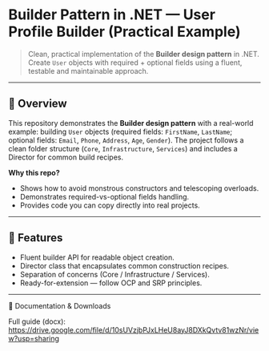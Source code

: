 # Builder Pattern in .NET — User Profile Builder (Practical Example)

> Clean, practical implementation of the **Builder design pattern** in .NET.  
> Create `User` objects with required + optional fields using a fluent, testable and maintainable approach.

---

## 🔎 Overview

This repository demonstrates the **Builder design pattern** with a real-world example: building `User` objects (required fields: `FirstName`, `LastName`; optional fields: `Email`, `Phone`, `Address`, `Age`, `Gender`). The project follows a clean folder structure (`Core`, `Infrastructure`, `Services`) and includes a Director for common build recipes.

**Why this repo?**
- Shows how to avoid monstrous constructors and telescoping overloads.
- Demonstrates required-vs-optional fields handling.
- Provides code you can copy directly into real projects.

---

## 🔖 Features
- Fluent builder API for readable object creation.
- Director class that encapsulates common construction recipes.
- Separation of concerns (Core / Infrastructure / Services).
- Ready-for-extension — follow OCP and SRP principles.

---

📄 Documentation & Downloads

Full guide (docx): https://drive.google.com/file/d/10sUVzjbPJxLHeU8ayJ8DXkQvtv81wzNr/view?usp=sharing


